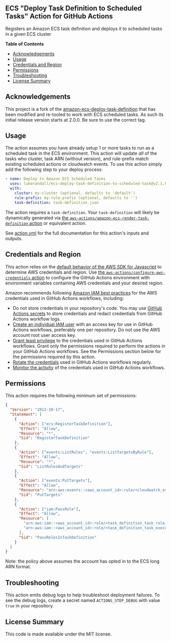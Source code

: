 ## ECS "Deploy Task Definition to Scheduled Tasks" Action for GitHub Actions

Registers an Amazon ECS task definition and deploys it to scheduled tasks in a given ECS cluster

**Table of Contents**

<!-- toc -->

- [Acknowledgements](#acknowledgements)
- [Usage](#usage)
- [Credentials and Region](#credentials-and-region)
- [Permissions](#permissions)
- [Troubleshooting](#troubleshooting)
- [License Summary](#license-summary)

<!-- tocstop -->

## Acknowledgements

This project is a fork of the [amazon-ecs-deploy-task-definition](https://github.com/aws-actions/amazon-ecs-deploy-task-definition) that has been modified and re-tooled to work with ECS scheduled tasks. As such its initial release version starts at 2.0.0. Be sure to use the correct tag.

## Usage

The action assumes you have already setup 1 or more tasks to run as a scheduled task in the ECS environment. This action will update _all_ of the tasks who cluster, task ARN (without version), and rule-prefix match existing scheduled actions or cloudwatch events. To use this action simply add the following step to your deploy process:

```yaml
- name: Deploy to Amazon ECS Scheduled Tasks
  uses: lukerandall/ecs-deploy-task-definition-to-scheduled-task@v2.1.0
  with:
    cluster: my-cluster (optional, defaults to 'default')
    rule-prefix: my-rule-prefix (optional, defaults to '')
    task-definition: task-definition.json
```

The action requires a `task-definition`. Your `task-definition` will likely be dynamically generated via [the `aws-actions/amazon-ecs-render-task-definition` action](https://github.com/aws-actions/amazon-ecs-render-task-definition) or equivalent action.

See [action.yml](action.yml) for the full documentation for this action's inputs and outputs.

## Credentials and Region

This action relies on the [default behavior of the AWS SDK for Javascript](https://docs.aws.amazon.com/sdk-for-javascript/v2/developer-guide/setting-credentials-node.html) to determine AWS credentials and region.
Use [the `aws-actions/configure-aws-credentials` action](https://github.com/aws-actions/configure-aws-credentials) to configure the GitHub Actions environment with environment variables containing AWS credentials and your desired region.

Amazon recommends following [Amazon IAM best practices](https://docs.aws.amazon.com/IAM/latest/UserGuide/best-practices.html) for the AWS credentials used in GitHub Actions workflows, including:

- Do not store credentials in your repository's code. You may use [GitHub Actions secrets](https://help.github.com/en/actions/automating-your-workflow-with-github-actions/creating-and-using-encrypted-secrets) to store credentials and redact credentials from GitHub Actions workflow logs.
- [Create an individual IAM user](https://docs.aws.amazon.com/IAM/latest/UserGuide/best-practices.html#create-iam-users) with an access key for use in GitHub Actions workflows, preferably one per repository. Do not use the AWS account root user access key.
- [Grant least privilege](https://docs.aws.amazon.com/IAM/latest/UserGuide/best-practices.html#grant-least-privilege) to the credentials used in GitHub Actions workflows. Grant only the permissions required to perform the actions in your GitHub Actions workflows. See the Permissions section below for the permissions required by this action.
- [Rotate the credentials](https://docs.aws.amazon.com/IAM/latest/UserGuide/best-practices.html#rotate-credentials) used in GitHub Actions workflows regularly.
- [Monitor the activity](https://docs.aws.amazon.com/IAM/latest/UserGuide/best-practices.html#keep-a-log) of the credentials used in GitHub Actions workflows.

## Permissions

This action requires the following minimum set of permissions:

```json
{
  "Version": "2012-10-17",
  "Statement": [
    {
      "Action": ["ecs:RegisterTaskDefinition"],
      "Effect": "Allow",
      "Resource": "*",
      "Sid": "RegisterTaskDefinition"
    },
    {
      "Action": ["events:ListRules", "events:ListTargetsByRule"],
      "Effect": "Allow",
      "Resource": "*",
      "Sid": "ListRulesAndTargets"
    },
    {
      "Action": ["events:PutTargets"],
      "Effect": "Allow",
      "Resource": "arn:aws:events::<aws_account_id>:rule/<cloudwatch_event_rule_name>",
      "Sid": "PutTargets"
    },
    {
      "Action": ["iam:PassRole"],
      "Effect": "Allow",
      "Resource": [
        "arn:aws:iam::<aws_account_id>:role/<task_definition_task_role_name>",
        "arn:aws:iam::<aws_account_id>:role/<task_definition_task_execution_role_name>"
      ],
      "Sid": "PassRolesInTaskDefinition"
    }
  ]
}
```

Note: the policy above assumes the account has opted in to the ECS long ARN format.

## Troubleshooting

This action emits debug logs to help troubleshoot deployment failures. To see the debug logs, create a secret named `ACTIONS_STEP_DEBUG` with value `true` in your repository.

## License Summary

This code is made available under the MIT license.
